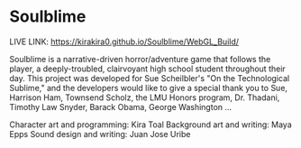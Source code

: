 # Soulblime

LIVE LINK: https://kirakira0.github.io/Soulblime/WebGL_Build/

Soulblime is a narrative-driven horror/adventure game that follows the player, a deeply-troubled, clairvoyant high school student throughout their day. This project was developed for Sue Scheilbler's "On the Technological Sublime," and the developers would like to give a special thank you to Sue, Harrison Ham, Townsend Scholz, the LMU Honors program, Dr. Thadani, Timothy Law Snyder, Barack Obama, George Washington ... 

Character art and programming: Kira Toal
Background art and writing: Maya Epps 
Sound design and writing: Juan Jose Uribe 
